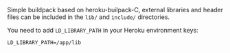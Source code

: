 Simple buildpack based on heroku-builpack-C, external libraries and
header files can be included in the `lib/` and `include/` directories.

You need to add `LD_LIBRARY_PATH` in your Heroku environment keys:

```
LD_LIBRARY_PATH=/app/lib
```
